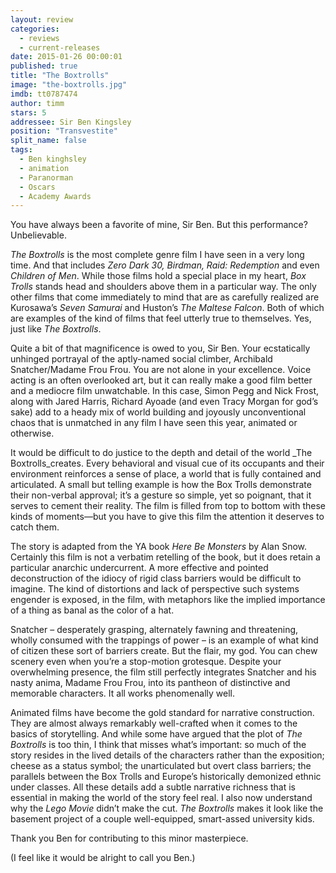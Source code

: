 ```yaml
---
layout: review
categories: 
  - reviews
  - current-releases
date: 2015-01-26 00:00:01
published: true
title: "The Boxtrolls"
image: "the-boxtrolls.jpg"
imdb: tt0787474
author: timm
stars: 5
addressee: Sir Ben Kingsley
position: "Transvestite"
split_name: false
tags: 
  - Ben kinghsley
  - animation
  - Paranorman
  - Oscars
  - Academy Awards
---
```

You have always been a favorite of mine, Sir Ben. But this performance? Unbelievable. 

_The Boxtrolls_ is the most complete genre film I have seen in a very long time. And that includes _Zero Dark 30, Birdman, Raid: Redemption_ and even _Children of Men_. While those films hold a special place in my heart, _Box Trolls_ stands head and shoulders above them in a particular way. The only other films that come immediately to mind that are as carefully realized are Kurosawa’s _Seven Samurai_ and Huston’s _The Maltese Falcon_. Both of which are examples of the kind of films that feel utterly true to themselves. Yes, just like _The Boxtrolls_. 

Quite a bit of that magnificence is owed to you, Sir Ben. Your ecstatically unhinged portrayal of the aptly-named social climber, Archibald Snatcher/Madame Frou Frou. You are not alone in your excellence. Voice acting is an often overlooked art, but it can really make a good film better and a mediocre film unwatchable. In this case, Simon Pegg and Nick Frost, along with Jared Harris, Richard Ayoade (and even Tracy Morgan for god’s sake) add to a heady mix of world building and joyously unconventional chaos that is unmatched in any film I have seen this year, animated or otherwise.

It would be difficult to do justice to the depth and detail of the world _The Boxtrolls_creates. Every behavioral and visual cue of its occupants and their environment reinforces a sense of place, a world that is fully contained and articulated. A small but telling example is how the Box Trolls demonstrate their non-verbal approval; it’s a gesture so simple, yet so poignant, that it serves to cement their reality. The film is filled from top to bottom with these kinds of moments—but you have to give this film the attention it deserves to catch them.

The story is adapted from the YA book _Here Be Monsters_ by Alan Snow. Certainly this film is not a verbatim retelling of the book, but it does retain a particular anarchic undercurrent. A more effective and pointed deconstruction of the idiocy of rigid class barriers would be difficult to imagine. The kind of distortions and lack of perspective such systems engender is exposed, in the film, with metaphors like the implied importance of a thing as banal as the color of a hat.

Snatcher – desperately grasping, alternately fawning and threatening, wholly consumed with the trappings of power – is an example of what kind of citizen these sort of barriers create. But the flair, my god. You can chew scenery even when you’re a stop-motion grotesque. Despite your overwhelming presence, the film still perfectly integrates Snatcher and his nasty anima, Madame Frou Frou, into its pantheon of distinctive and memorable characters. It all works phenomenally well.

Animated films have become the gold standard for narrative construction. They are almost always remarkably well-crafted when it comes to the basics of storytelling. And while some have argued that the plot of _The Boxtrolls_ is too thin, I think that misses what’s important: so much of the story resides in the lived details of the characters rather than the exposition; cheese as a status symbol; the unarticulated but overt class barriers; the parallels between the Box Trolls and Europe’s historically demonized ethnic under classes. All these details add a subtle narrative richness that is essential in making the world of the story feel real. I also now understand why the _Lego Movie_ didn’t make the cut. _The Boxtrolls_ makes it look like the basement project of a couple well-equipped, smart-assed university kids. 

Thank you Ben for contributing to this minor masterpiece. 

(I feel like it would be alright to call you Ben.)